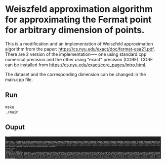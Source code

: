 # Weiszfeld approximation algorithm for approximating the Fermat point for arbitrary dimension of points.

This is a modification and an implementation of Weiszfeld approximation algorithm from the paper: https://cs.nyu.edu/exact/doc/fermat-esa21.pdf. There are 2 version of the implementation––– one using standard cpp numerical precision and the other using "exact" precision (CORE). CORE can be installed from https://cs.nyu.edu/exact/core_pages/intro.html. 

 The dataset and the corresponding dimension can be changed in the main.cpp file.
## Run
```
make
./main
```

## Ouput
![ouput1](/img/out1.png?raw=true "out1")





